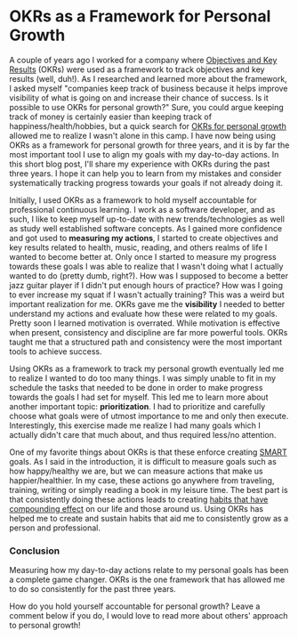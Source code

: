 # OKRs as a Framework for Personal Growth

A couple of years ago I worked for a company where [Objectives and Key Results](https://en.wikipedia.org/wiki/OKR) (OKRs) were used as a framework to track objectives and key results (well, duh!). As I researched and learned more about the framework, I asked myself "companies keep track of business because it helps improve visibility of what is going on and increase their chance of success. Is it possible to use OKRs for personal growth?" Sure, you could argue keeping track of money is certainly easier than keeping track of happiness/health/hobbies, but a quick search for [OKRs for personal growth](https://duckduckgo.com/?q=okrs+for+personal+growth&ia=web) allowed me to realize I wasn't alone in this camp. I have now being using OKRs as a framework for personal growth for three years, and it is by far the most important tool I use to align my goals with my day-to-day actions. In this short blog post, I'll share my experience with OKRs during the past three years. I hope it can help you to learn from my mistakes and consider systematically tracking progress towards your goals if not already doing it.

Initially, I used OKRs as a framework to hold myself accountable for professional continuous learning. I work as a software developer, and as such, I like to keep myself up-to-date with new trends/technologies as well as study well established software concepts. As I gained more confidence and got used to **measuring my actions**, I started to create objectives and key results related to health, music, reading, and others realms of life I wanted to become better at. Only once I started to measure my progress towards these goals I was able to realize that I wasn't doing what I actually wanted to do (pretty dumb, right?). How was I supposed to become a better jazz guitar player if I didn't put enough hours of practice? How was I going to ever increase my squat if I wasn't actually training? This was a weird but important realization for me. OKRs gave me the **visibility** I needed to better understand my actions and evaluate how these were related to my goals. Pretty soon I learned motivation is overrated. While motivation is effective when present, consistency and discipline are far more powerful tools. OKRs taught me that a structured path and consistency were the most important tools to achieve success.

Using OKRs as a framework to track my personal growth eventually led me to realize I wanted to do too many things. I was simply unable to fit in my schedule the tasks that needed to be done in order to make progress towards the goals I had set for myself. This led me to learn more about another important topic: **prioritization**. I had to prioritize and carefully choose what goals were of utmost importance to me and only then execute. Interestingly, this exercise made me realize I had many goals which I actually didn't care that much about, and thus required less/no attention.

One of my favorite things about OKRs is that these enforce creating [SMART](https://en.wikipedia.org/wiki/SMART_criteria) goals. As I said in the introduction, it is difficult to measure goals such as how happy/healthy we are, but we can measure actions that make us happier/healthier. In my case, these actions go anywhere from traveling, training, writing or simply reading a book in my leisure time. The best part is that consistently doing these actions leads to creating [habits that have compounding effect](https://en.wikipedia.org/wiki/The_Power_of_Habit) on our life and those around us. Using OKRs has helped me to create and sustain habits that aid me to consistently grow as a person and professional.

### Conclusion

Measuring how my day-to-day actions relate to my personal goals has been a complete game changer. OKRs is the one framework that has allowed me to do so consistently for the past three years.

How do you hold yourself accountable for personal growth? Leave a comment below if you do, I would love to read more about others' approach to personal growth!
